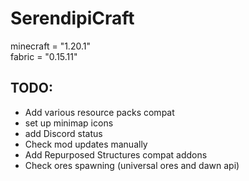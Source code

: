 # SerendipiCraft

minecraft = "1.20.1"  
fabric = "0.15.11"

## TODO:

- Add various resource packs compat
- set up minimap icons
- add Discord status
- Check mod updates manually
- Add Repurposed Structures compat addons
- Check ores spawning (universal ores and dawn api)